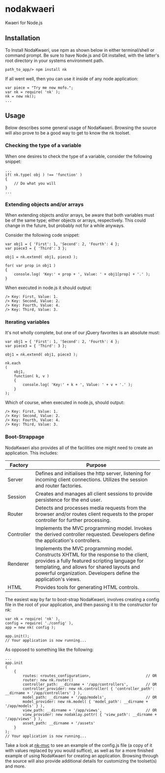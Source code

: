 # nodakwaeri

Kwaeri for Node.js


## Installation

To Install NodaKwaeri, use npm as shown below in either terminal/shell or command prompt.  Be sure to have Node.js and Git installed, with the latter's root directory in your systems environment path.

```
path_to_app/> npm install nk
```

If all went well, then you can use it inside of any node application:

```node
var piece = "Try me now mofo.";
var nk = require( 'nk' );
nk = new nk();
...
```


## Usage

Below describes some general usage of NodaKwaeri.  Browsing the source will also prove to be a good way to get to know the nk toolset.


### Checking the type of a variable

When one desires to check the type of a variable, consider the following snippet:

```node
...
if( nk.type( obj ) !== 'function' )
{
	// Do what you will
} 
...
```


### Extending objects and/or arrays

When extending objects and/or arrays, be aware that both variables must be of the same type; either objects or arrays, respectively.  This could change in the future, but probably not for a while anyways.

Consider the following code snippet:

```node
var obj1 = { 'First': 1, 'Second': 2, 'Fourth': 4 };
var piece3 = { 'Third': 3 };

obj1 = nk.extend( obj1, piece3 );

for( var prop in obj1 )
{
	console.log( 'Key:' + prop + ', Value: ' + obj1[prop] + '.' );
}
```

When executed in node.js it should output:

```
/> Key: First, Value: 1.
/> Key: Second, Value: 2.
/> Key: Fourth, Value: 4.
/> Key: Third, Value: 3.
```


### Iterating variables

It's not wholly complete, but one of our jQuery favorites is an absolute must:

```node
var obj1 = { 'First': 1, 'Second': 2, 'Fourth': 4 };
var piece3 = { 'Third': 3 };

obj1 = nk.extend( obj1, piece3 );

nk.each
(
	obj1,
	function( k, v )
	{
		console.log( 'Key:' + k + ', Value: ' + v + '.' );
	} 
);
```

Which of course, when executed in node.js, should output:

```
/> Key: First, Value: 1.
/> Key: Second, Value: 2.
/> Key: Fourth, Value: 4.
/> Key: Third, Value: 3.
```


### Boot-Strappage

NodaKwaeri also provides all of the facilities one might need to create an application.  This includes:

Factory | Purpose
--------|--------
Server  | Defines and initialises the http server, listening for incoming client connections.  Utilizes the session and router factories.
Session | Creates and manages all client sessions to provide persistence for the end user.
Router  | Detects and processes media requests from the browser and/or routes client requests to the proper controller for further processing.
Controller | Implements the MVC programming model.  Invokes the derived controller requested. Developers define the application's controllers.
Renderer | Implements the MVC programming model.  Constructs XHTML for the response to the client, provides a fully featured scripting language for templating, and allows for shared layouts and powerful organization.  Developers define the application's views.
HTML | Provides tools for generating HTML controls.

The easiest way by far to boot-strap NodaKwaeri, involves creating a config file in the root of your application, and then passing it to the constructor for nk:

```node
var nk = require( 'nk' ),
config = require( './config' ),
app = new nk( config );

app.init();
// Your application is now running...
```

As opposed to something like the following:

```node
...
app.init
(
	{	
	 	routes: <routes_configuration>,							// OR
	 	router: new nk.router()
	 	controller_path: __dirname + '/app/controllers',		// OR
		controller_provider: new nk.controller( { 'controller_path': __dirname + '/app/controllers' } ),
		model_path: __dirname + '/app/models',					// OR
		model_provider: new nk.model( { 'model_path': __dirname + '/app/models' } ),
		view_path: __dirname + '/app/views',					// OR	
		view_provider: new nodaklay.pottr( { 'view_path': __dirname + '/app/views' } ),
		asset_path: __dirname + '/assets'	
	}
);
// Your application is now running...
```

Take a look at [nk-mvc](http://www.github.com/mmod/nk-mvc/blob/master/config.js) to see an example of the config.js file (a copy of it with values replaced by you would suffice), as well as for a more finished example of using NodaKwaeri for creating an application.  Browsing through the source will also provide additional details for customizing the toolset(s) and more.